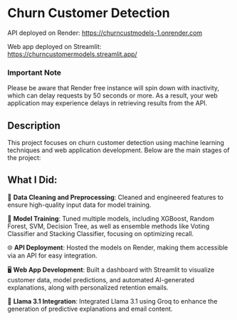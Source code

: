 # Churn Customer Detection
API deployed on Render: https://churncustmodels-1.onrender.com

Web app deployed on Streamlit: https://churncustomermodels.streamlit.app/

### Important Note
Please be aware that Render free instance will spin down with inactivity, which can delay requests by 50 seconds or more. As a result, your web application may experience delays in retrieving results from the API.


## Description
This project focuses on churn customer detection using machine learning techniques and web application development. Below are the main stages of the project:

## What I Did:

🧹 **Data Cleaning and Preprocessing**: Cleaned and engineered features to ensure high-quality input data for model training.

🤖 **Model Training**: Tuned multiple models, including XGBoost, Random Forest, SVM, Decision Tree, as well as ensemble methods like Voting Classifier and Stacking Classifier, focusing on optimizing recall.

🌐 **API Deployment**: Hosted the models on Render, making them accessible via an API for easy integration.

🖥️ **Web App Development**: Built a dashboard with Streamlit to visualize customer data, model predictions, and automated AI-generated explanations, along with personalized retention emails.

🔗 **Llama 3.1 Integration**: Integrated Llama 3.1 using Groq to enhance the generation of predictive explanations and email content.
